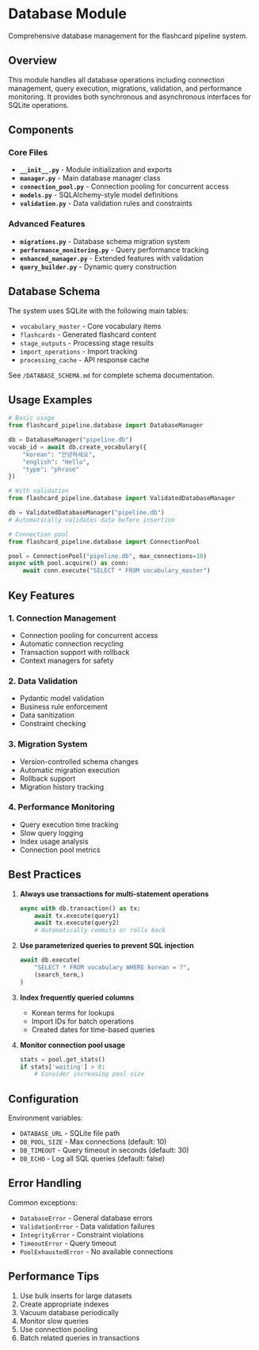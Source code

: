 # Database Module

Comprehensive database management for the flashcard pipeline system.

## Overview

This module handles all database operations including connection management, query execution, migrations, validation, and performance monitoring. It provides both synchronous and asynchronous interfaces for SQLite operations.

## Components

### Core Files
- **`__init__.py`** - Module initialization and exports
- **`manager.py`** - Main database manager class
- **`connection_pool.py`** - Connection pooling for concurrent access
- **`models.py`** - SQLAlchemy-style model definitions
- **`validation.py`** - Data validation rules and constraints

### Advanced Features
- **`migrations.py`** - Database schema migration system
- **`performance_monitoring.py`** - Query performance tracking
- **`enhanced_manager.py`** - Extended features with validation
- **`query_builder.py`** - Dynamic query construction

## Database Schema

The system uses SQLite with the following main tables:
- `vocabulary_master` - Core vocabulary items
- `flashcards` - Generated flashcard content
- `stage_outputs` - Processing stage results
- `import_operations` - Import tracking
- `processing_cache` - API response cache

See `/DATABASE_SCHEMA.md` for complete schema documentation.

## Usage Examples

```python
# Basic usage
from flashcard_pipeline.database import DatabaseManager

db = DatabaseManager("pipeline.db")
vocab_id = await db.create_vocabulary({
    "korean": "안녕하세요",
    "english": "Hello",
    "type": "phrase"
})

# With validation
from flashcard_pipeline.database import ValidatedDatabaseManager

db = ValidatedDatabaseManager("pipeline.db")
# Automatically validates data before insertion

# Connection pool
from flashcard_pipeline.database import ConnectionPool

pool = ConnectionPool("pipeline.db", max_connections=10)
async with pool.acquire() as conn:
    await conn.execute("SELECT * FROM vocabulary_master")
```

## Key Features

### 1. Connection Management
- Connection pooling for concurrent access
- Automatic connection recycling
- Transaction support with rollback
- Context managers for safety

### 2. Data Validation
- Pydantic model validation
- Business rule enforcement
- Data sanitization
- Constraint checking

### 3. Migration System
- Version-controlled schema changes
- Automatic migration execution
- Rollback support
- Migration history tracking

### 4. Performance Monitoring
- Query execution time tracking
- Slow query logging
- Index usage analysis
- Connection pool metrics

## Best Practices

1. **Always use transactions for multi-statement operations**
   ```python
   async with db.transaction() as tx:
       await tx.execute(query1)
       await tx.execute(query2)
       # Automatically commits or rolls back
   ```

2. **Use parameterized queries to prevent SQL injection**
   ```python
   await db.execute(
       "SELECT * FROM vocabulary WHERE korean = ?",
       (search_term,)
   )
   ```

3. **Index frequently queried columns**
   - Korean terms for lookups
   - Import IDs for batch operations
   - Created dates for time-based queries

4. **Monitor connection pool usage**
   ```python
   stats = pool.get_stats()
   if stats['waiting'] > 0:
       # Consider increasing pool size
   ```

## Configuration

Environment variables:
- `DATABASE_URL` - SQLite file path
- `DB_POOL_SIZE` - Max connections (default: 10)
- `DB_TIMEOUT` - Query timeout in seconds (default: 30)
- `DB_ECHO` - Log all SQL queries (default: false)

## Error Handling

Common exceptions:
- `DatabaseError` - General database errors
- `ValidationError` - Data validation failures
- `IntegrityError` - Constraint violations
- `TimeoutError` - Query timeout
- `PoolExhaustedError` - No available connections

## Performance Tips

1. Use bulk inserts for large datasets
2. Create appropriate indexes
3. Vacuum database periodically
4. Monitor slow queries
5. Use connection pooling
6. Batch related queries in transactions